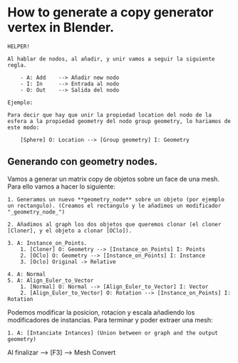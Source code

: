 # How to generate a copy generator vertex in Blender.

    HELPER!
    
    Al hablar de nodos, al añadir, y unir vamos a seguir la siguiente regla.

        - A: Add    --> Añadir new nodo
        - I: In     --> Entrada al nodo
        - O: Out    --> Salida del nodo

    Ejemplo:

    Para decir que hay que unir la propiedad location del nodo de la esfera a la propiedad geometry del nodo group geometry, lo hariamos de este modo:

        [Sphere] O: Location --> [Group geometry] I: Geometry

## Generando con geometry nodes.

Vamos a generar un matrix copy de objetos sobre un face de una mesh. Para ello vamos a hacer lo siguiente:

    1. Generamos un nuevo **geometry_node** sobre un objeto (por ejemplo un rectangulo). (Creamos el rectangulo y le añadimos un modificador "_geometry_node_") 
    
    2. Añadimos al graph los dos objetos que queremos clonar (el cloner [Cloner], y el objeto a clonar [OClo]).
    
    3. A: Instance_on_Points.
        1. [Cloner] O: Geometry --> [Instance_on_Points] I: Points
        2. [OClo] O: Geometry --> [Instance_on_Points] I: Instance
        3. [Oclo] Original -> Relative
    
    4. A: Normal
    5. A: Align_Euler_to_Vector
        1. [Normal] O: Normal --> [Align_Euler_to_Vector] I: Vector
        2. [Align_Euler_to_Vector] O: Rotation --> [Instance_on_Points] I: Rotation
    
Podemos modificar la posicion, rotacion y escala añadiendo los modificadores de instancias. Para terminar y poder extraer una mesh:

    1. A: [Intanciate Intances] (Union between or graph and the output geometry)
    
Al finalizar --> [F3] --> Mesh Convert
    
